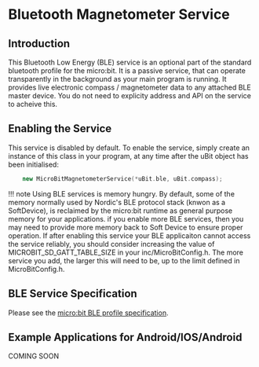 # Bluetooth Magnetometer Service

## Introduction

This Bluetooth Low Energy (BLE) service is an optional part of the standard bluetooth profile for the micro:bit. It is a passive service, that can operate transparently in the 
background as your main program is running. It provides live electronic compass / magnetometer data to any attached BLE master device. You do not need to explicity address and API on the service to acheive this.

## Enabling the Service

This service is disabled by default. To enable the service, simply create an instance of this class in your program, at any time after the uBit object has been initialised:

```c++
    new MicroBitMagnetometerService(*uBit.ble, uBit.compass);    
```

!!! note
    Using BLE services is memory hungry. By default, some of the memory normally used by Nordic's BLE protocol stack (knwon as a SoftDevice), is reclaimed by the micro:bit runtime as general purpose memory for your applications. if you enable more BLE services, then you may need to provide more memory back to Soft Device to ensure proper operation. If after enabling this service your BLE applicaiton cannot access the service reliably, you should consider increasing the value of MICROBIT_SD_GATT_TABLE_SIZE in your inc/MicroBitConfig.h. The more service you add, the larger this will need to be, up to the limit defined in MicroBitConfig.h.

## BLE Service Specification

 Please see the [micro:bit BLE profile specification](/ble/profile-specification.zip).

## Example Applications for Android/IOS/Android

 COMING SOON






